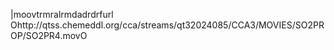    |moov   trmra   lrmda   drdrf    url    Ohttp://qtss.chemeddl.org/cca/streams/qt32024085/CCA3/MOVIES/SO2PROP/SO2PR4.mov O
